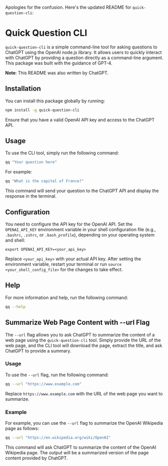Apologies for the confusion. Here's the updated README for `quick-question-cli`:

# Quick Question CLI

`quick-question-cli` is a simple command-line tool for asking questions to ChatGPT using the OpenAI node.js library. It allows users to quickly interact with ChatGPT by providing a question directly as a command-line argument. This package was built with the guidance of GPT-4.

**Note**: This README was also written by ChatGPT.

## Installation

You can install this package globally by running:

```bash
npm install -g quick-question-cli
```

Ensure that you have a valid OpenAI API key and access to the ChatGPT API.

## Usage

To use the CLI tool, simply run the following command:

```bash
qq "Your question here"
```

For example:

```bash
qq "What is the capital of France?"
```

This command will send your question to the ChatGPT API and display the response in the terminal.

## Configuration

You need to configure the API key for the OpenAI API. Set the `OPENAI_API_KEY` environment variable in your shell configuration file (e.g., `.bashrc`, `.zshrc`, or `.bash_profile`), depending on your operating system and shell:

```
export OPENAI_API_KEY=<your_api_key>
```

Replace `<your_api_key>` with your actual API key. After setting the environment variable, restart your terminal or run `source <your_shell_config_file>` for the changes to take effect.

## Help

For more information and help, run the following command:

```bash
qq --help
```

## Summarize Web Page Content with --url Flag

The `--url` flag allows you to ask ChatGPT to summarize the content of a web page using the `quick-question-cli` tool. Simply provide the URL of the web page, and the CLI tool will download the page, extract the title, and ask ChatGPT to provide a summary.

### Usage

To use the `--url` flag, run the following command:

```bash
qq --url "https://www.example.com"
```

Replace `https://www.example.com` with the URL of the web page you want to summarize.

### Example

For example, you can use the `--url` flag to summarize the OpenAI Wikipedia page as follows:

```bash
qq --url "https://en.wikipedia.org/wiki/OpenAI"
```

This command will ask ChatGPT to summarize the content of the OpenAI Wikipedia page. The output will be a summarized version of the page content provided by ChatGPT.